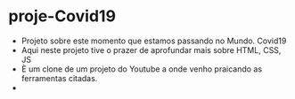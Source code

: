 # proje-Covid19
* Projeto sobre este momento que estamos passando no Mundo. Covid19
* Aqui neste projeto tive o prazer de aprofundar mais sobre HTML, CSS, JS
* È um clone de um projeto do Youtube a onde venho praicando as ferramentas citadas.
* 
